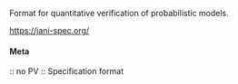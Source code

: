 Format for quantitative verification of probabilistic models.

https://jani-spec.org/

#### Meta
:: no PV
:: Specification format